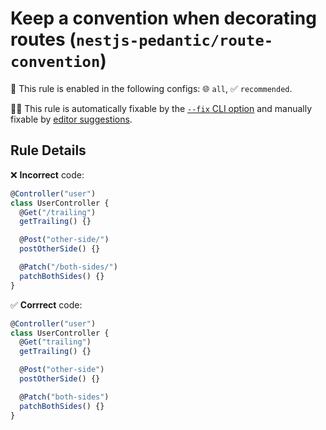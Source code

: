 # Keep a convention when decorating routes (`nestjs-pedantic/route-convention`)

💼 This rule is enabled in the following configs: 🌐 `all`, ✅ `recommended`.

🔧💡 This rule is automatically fixable by the [`--fix` CLI option](https://eslint.org/docs/latest/user-guide/command-line-interface#--fix) and manually fixable by [editor suggestions](https://eslint.org/docs/latest/use/core-concepts#rule-suggestions).

<!-- end auto-generated rule header -->

## Rule Details

❌ **Incorrect** code:

```ts
@Controller("user")
class UserController {
  @Get("/trailing")
  getTrailing() {}

  @Post("other-side/")
  postOtherSide() {}

  @Patch("/both-sides/")
  patchBothSides() {}
}
```

✅ **Corrrect** code:

```ts
@Controller("user")
class UserController {
  @Get("trailing")
  getTrailing() {}

  @Post("other-side")
  postOtherSide() {}

  @Patch("both-sides")
  patchBothSides() {}
}
```
